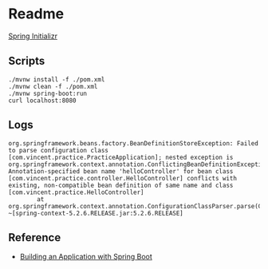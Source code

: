 # Readme

[Spring Initializr](https://start.spring.io/)

## Scripts

```shell
./mvnw install -f ./pom.xml
./mvnw clean -f ./pom.xml
./mvnw spring-boot:run
curl localhost:8080
```

## Logs

```log
org.springframework.beans.factory.BeanDefinitionStoreException: Failed to parse configuration class [com.vincent.practice.PracticeApplication]; nested exception is org.springframework.context.annotation.ConflictingBeanDefinitionException: Annotation-specified bean name 'helloController' for bean class [com.vincent.practice.controller.HelloController] conflicts with existing, non-compatible bean definition of same name and class [com.vincent.practice.HelloController]
        at org.springframework.context.annotation.ConfigurationClassParser.parse(ConfigurationClassParser.java:188) ~[spring-context-5.2.6.RELEASE.jar:5.2.6.RELEASE]
```

## Reference

- [Building an Application with Spring Boot](https://spring.io/guides/gs/spring-boot/)
